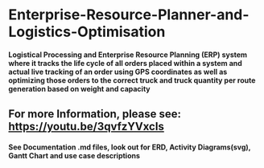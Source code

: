 # Enterprise-Resource-Planner-and-Logistics-Optimisation
#### Logistical Processing and Enterprise Resource Planning (ERP) system where it tracks the life cycle of all orders placed within a system and actual live tracking of an order using GPS coordinates as well as optimizing those orders to the correct truck and truck quantity per route generation based on weight and capacity
## For more Information, please see: https://youtu.be/3qvfzYVxcIs
#### See Documentation .md files, look out for ERD, Activity Diagrams(svg), Gantt Chart and use case descriptions
